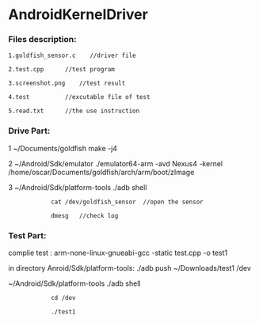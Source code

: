 # AndroidKernelDriver

### Files description:

	1.goldfish_sensor.c    //driver file
	
	2.test.cpp		//test program
	
	3.screenshot.png	//test result
	
	4.test			//excutable file of test
	
	5.read.txt		//the use instruction



### Drive Part:

1 ~/Documents/goldfish          make -j4

2 ~/Android/Sdk/emulator	./emulator64-arm -avd Nexus4 -kernel /home/oscar/Documents/goldfish/arch/arm/boot/zImage

3 ~/Android/Sdk/platform-tools	./adb shell

				cat /dev/goldfish_sensor  //open the sensor
				
				dmesg	//check log


### Test Part:

complie test :    arm-none-linux-gnueabi-gcc -static test.cpp -o test1

in directory Anroid/Sdk/platform-tools:   ./adb push ~/Downloads/test1 /dev

~/Android/Sdk/platform-tools   ./adb shell 

				cd /dev 
				
				./test1


